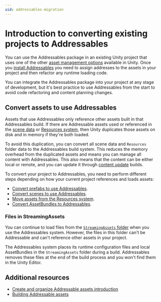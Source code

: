 ```yaml
---
uid: addressables-migration
---
```


# Introduction to converting existing projects to Addressables

You can use the Addressables package in an existing Unity project that uses one of the other [asset management options](xref:um-assets-managing-introduction) available in Unity. Once you [install Addressables](installation-guide.md) you need to assign addresses to the assets in your project and then refactor any runtime loading code.

You can integrate the Addressables package into your project at any stage of development, but it's best practice to use Addressables from the start to avoid code refactoring and content planning changes.

## Convert assets to use Addressables

Assets that use Addressables only reference other assets built in that Addressables build. If there are Addressable assets used or referenced in the [scene data](convert-scene-data.md) or [Resources system](convert-resources-system.md), then Unity duplicates those assets on disk and in memory if they're both loaded.

To avoid this duplication, you can convert all scene data and `Resources` folder data to the Addressables build system. This reduces the memory overhead from the duplicated assets and means you can manage all content with Addressables. This also means that the content can be either local or remote, and you can update it through [content update](xref:addressables-content-update-builds) builds.

To convert your project to Addressables, you need to perform different steps depending on how your current project references and loads assets:

* [Convert prefabs to use Addressables](convert-prefabs.md).
* [Convert scenes to use Addressables](convert-scene-data.md).
* [Move assets from the Resources system](convert-resources-system.md).
* [Convert AssetBundles to Addressables](convert-assetbundles.md).

### Files in StreamingAssets

You can continue to load files from the [`StreamingAssets` folder](xref:um-streaming-assets) when you use the Addressables system. However, the files in this folder can't be Addressable and can't reference other assets in your project.

The Addressables system places its runtime configuration files and local AssetBundles in the `StreamingAssets` folder during a build. Addressables removes these files at the end of the build process and you won't find them in the Unity Editor.

## Additional resources

* [Create and organize Addressable assets introduction](organize-addressable-assets.md)
* [Building Addressable assets](Builds.md)